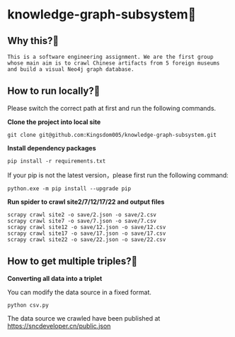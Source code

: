 # knowledge-graph-subsystem🚀
## Why this?🤨

```shell
This is a software engineering assignment. We are the first group whose main aim is to crawl Chinese artifacts from 5 foreign museums and build a visual Neo4j graph database.
```

## How to run locally?🤨

Please switch the correct path at first and run the following commands.

**Clone the project into local site**

```shell
git clone git@github.com:Kingsdom005/knowledge-graph-subsystem.git
```

**Install dependency packages**

```
pip install -r requirements.txt
```

If your pip is not the latest version，please first run the following command:

```shell
python.exe -m pip install --upgrade pip
```

**Run spider to crawl site2/7/12/17/22 and output files**

```shell
scrapy crawl site2 -o save/2.json -o save/2.csv
scrapy crawl site7 -o save/7.json -o save/7.csv
scrapy crawl site12 -o save/12.json -o save/12.csv
scrapy crawl site17 -o save/17.json -o save/17.csv
scrapy crawl site22 -o save/22.json -o save/22.csv
```

## How to get multiple triples?🤨

**Converting all data into a triplet**

You can modify the data source in a fixed format.

```shell
python csv.py
```

The data source we crawled have been published at https://sncdeveloper.cn/public.json
